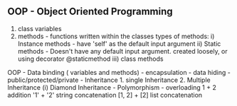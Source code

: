 OOP - Object Oriented Programming
----
 1. class variables 
 2. methods 
        - functions written within the classes
    types of methods:
    i)   Instance methods - have 'self' as the default input argument
    ii)  Static methods   - Doesn't have any default input argument. 
                        created loosely, or using decorator @staticmethod
    iii) class methods


OOP
    - Data binding ( variables and methods)
    - encapsulation - data  hiding 
        - public/protected/private 
    - Inheritance 
        1. single Inheritance
        2. Multiple Inheritance
            (i) Diamond Inheritance
    - Polymorphism - overloading 
            1 + 2         addition 
            '1' + '2'     string concatenation 
            [1, 2] + [2]  list concatenation
